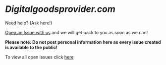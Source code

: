 # *Digitalgoodsprovider.com*
Need help? (Ask here!)




[Open an Issue with us](https://github.com/digitalgoodsprovider/digitalgoodsprovider.com/issues/new) and we will get back to you as soon as we can!

**Please note: Do not post personal information here as every issue created is available to the public!**

To view all open issues click [here](https://github.com/digitalgoodsprovider/digitalgoodsprovider.com/issues)
